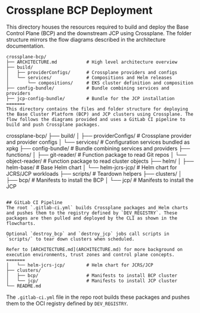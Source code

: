 # Crossplane BCP Deployment


This directory houses the resources required to build and deploy the Base Control Plane (BCP) and the downstream JCP using Crossplane. The folder structure mirrors the flow diagrams described in the architecture documentation.

```
crossplane-bcp/
├── ARCHITECTURE.md           # High level architecture overview
├── build/
│   ├── providerConfigs/      # Crossplane providers and configs
│   └── services/             # Compositions and Helm releases
│       └── compositions/     # EKS cluster definition and composition
├── config-bundle/            # Bundle combining services and providers
├── jcp-config-bundle/        # Bundle for the JCP installation
=======
This directory contains the files and folder structure for deploying the Base Cluster Platform (BCP) and JCP clusters using Crossplane. The flow follows the diagrams provided and uses a GitLab CI pipeline to build and push Crossplane packages.

```
crossplane-bcp/
├── build/
│   ├── providerConfigs/      # Crossplane provider and provider configs
│   └── services/             # Configuration services bundled as xpkg
├── config-bundle/            # Bundle combining services and providers
├── functions/
│   ├── git-reader/           # Function package to read Git repos
│   └── object-reader/        # Function package to read cluster objects
├── helm/
│   ├── helm-base/            # Base Helm chart
│   └── helm-jcrs-jcp/        # Helm chart for JCRS/JCP workloads
├── scripts/                  # Teardown helpers
├── clusters/
│   ├── bcp/                  # Manifests to install the BCP
│   └── jcp/                  # Manifests to install the JCP
```

## GitLab CI Pipeline
The root `.gitlab-ci.yml` builds Crossplane packages and Helm charts and pushes them to the registry defined by `DEV_REGISTRY`. These packages are then pulled and deployed by the CLI as shown in the flowcharts.

Optional `destroy_bcp` and `destroy_jcp` jobs call scripts in `scripts/` to tear down clusters when scheduled.

Refer to [ARCHITECTURE.md](ARCHITECTURE.md) for more background on execution environments, trust zones and control plane concepts.
=======
│   └── helm-jcrs-jcp/        # Helm chart for JCRS/JCP
├── clusters/
│   ├── bcp/                  # Manifests to install BCP cluster
│   └── jcp/                  # Manifests to install JCP cluster
└── README.md
```

The `.gitlab-ci.yml` file in the repo root builds these packages and pushes them to the OCI registry defined by `DEV_REGISTRY`.

